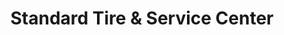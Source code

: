 ---
title: "Standard Tire & Service Center"
url: /gunnison/standard-tire-und-service-center/
shop: Autowerkstatt
---